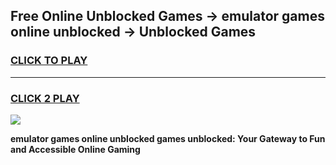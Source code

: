 
## Free Online Unblocked Games → emulator games online unblocked → Unblocked Games
<h3>
<a href="https://premium.freeplayer.one?title=emulator_games_online_unblocked&ref=21F">CLICK TO PLAY</a></h3>
<hr>

<h3>
<a href="https://premium.freeplayer.one?title=emulator_games_online_unblocked&ref=21F">CLICK 2 PLAY</a>
  
</h3>

<a href="https://premium.freeplayer.one?title=emulator_games_online_unblocked&ref=21F/"><img src="https://clearcache.store/games.png"></a>


**emulator games online unblocked games unblocked: Your Gateway to Fun and Accessible Online Gaming**

